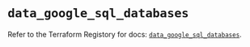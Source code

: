 # `data_google_sql_databases`

Refer to the Terraform Registory for docs: [`data_google_sql_databases`](https://registry.terraform.io/providers/hashicorp/google-beta/4.75.0/docs/data-sources/google_sql_databases).
